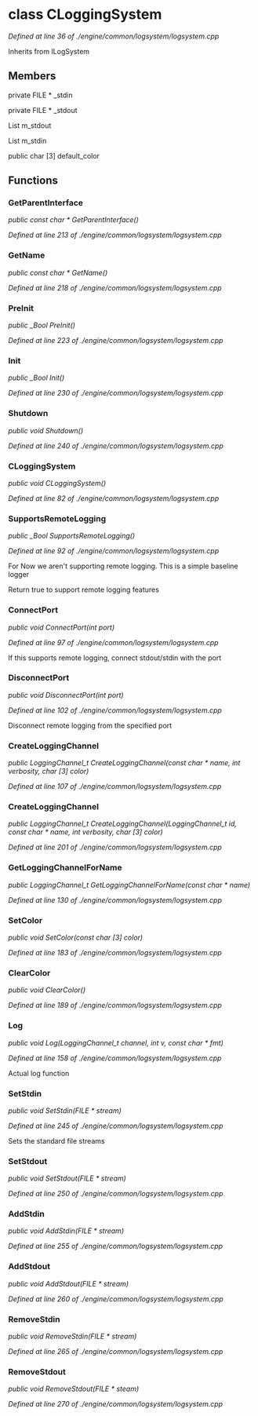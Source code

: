 # class CLoggingSystem

*Defined at line 36 of ./engine/common/logsystem/logsystem.cpp*

Inherits from ILogSystem



## Members

private FILE * _stdin

private FILE * _stdout

List m_stdout

List m_stdin

public char [3] default_color



## Functions

### GetParentInterface

*public const char * GetParentInterface()*

*Defined at line 213 of ./engine/common/logsystem/logsystem.cpp*

### GetName

*public const char * GetName()*

*Defined at line 218 of ./engine/common/logsystem/logsystem.cpp*

### PreInit

*public _Bool PreInit()*

*Defined at line 223 of ./engine/common/logsystem/logsystem.cpp*

### Init

*public _Bool Init()*

*Defined at line 230 of ./engine/common/logsystem/logsystem.cpp*

### Shutdown

*public void Shutdown()*

*Defined at line 240 of ./engine/common/logsystem/logsystem.cpp*

### CLoggingSystem

*public void CLoggingSystem()*

*Defined at line 82 of ./engine/common/logsystem/logsystem.cpp*

### SupportsRemoteLogging

*public _Bool SupportsRemoteLogging()*

*Defined at line 92 of ./engine/common/logsystem/logsystem.cpp*

 For Now we aren't supporting remote logging. This is a simple baseline logger

 Return true to support remote logging features 

### ConnectPort

*public void ConnectPort(int port)*

*Defined at line 97 of ./engine/common/logsystem/logsystem.cpp*

 If this supports remote logging, connect stdout/stdin with the port 

### DisconnectPort

*public void DisconnectPort(int port)*

*Defined at line 102 of ./engine/common/logsystem/logsystem.cpp*

 Disconnect remote logging from the specified port 

### CreateLoggingChannel

*public LoggingChannel_t CreateLoggingChannel(const char * name, int verbosity, char [3] color)*

*Defined at line 107 of ./engine/common/logsystem/logsystem.cpp*

### CreateLoggingChannel

*public LoggingChannel_t CreateLoggingChannel(LoggingChannel_t id, const char * name, int verbosity, char [3] color)*

*Defined at line 201 of ./engine/common/logsystem/logsystem.cpp*

### GetLoggingChannelForName

*public LoggingChannel_t GetLoggingChannelForName(const char * name)*

*Defined at line 130 of ./engine/common/logsystem/logsystem.cpp*

### SetColor

*public void SetColor(const char [3] color)*

*Defined at line 183 of ./engine/common/logsystem/logsystem.cpp*

### ClearColor

*public void ClearColor()*

*Defined at line 189 of ./engine/common/logsystem/logsystem.cpp*

### Log

*public void Log(LoggingChannel_t channel, int v, const char * fmt)*

*Defined at line 158 of ./engine/common/logsystem/logsystem.cpp*

 Actual log function 

### SetStdin

*public void SetStdin(FILE * stream)*

*Defined at line 245 of ./engine/common/logsystem/logsystem.cpp*

 Sets the standard file streams 

### SetStdout

*public void SetStdout(FILE * stream)*

*Defined at line 250 of ./engine/common/logsystem/logsystem.cpp*

### AddStdin

*public void AddStdin(FILE * stream)*

*Defined at line 255 of ./engine/common/logsystem/logsystem.cpp*

### AddStdout

*public void AddStdout(FILE * stream)*

*Defined at line 260 of ./engine/common/logsystem/logsystem.cpp*

### RemoveStdin

*public void RemoveStdin(FILE * stream)*

*Defined at line 265 of ./engine/common/logsystem/logsystem.cpp*

### RemoveStdout

*public void RemoveStdout(FILE * steam)*

*Defined at line 270 of ./engine/common/logsystem/logsystem.cpp*




